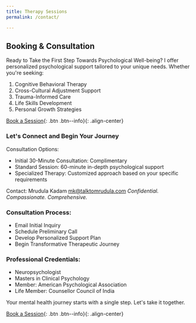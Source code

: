 ```yaml
---
title: Therapy Sessions
permalink: /contact/

---
```


## Booking & Consultation
Ready to Take the First Step Towards Psychological Well-being?
I offer personalized psychological support tailored to your unique needs. Whether you're seeking:

1. Cognitive Behavioral Therapy
2. Cross-Cultural Adjustment Support
3. Trauma-Informed Care
4. Life Skills Development
5. Personal Growth Strategies

[Book a Session](mailto:mk@talktomrudula.com){: .btn .btn--info}{: .align-center}

### Let's Connect and Begin Your Journey
Consultation Options:

* Initial 30-Minute Consultation: Complimentary
* Standard Session: 60-minute in-depth psychological support
* Specialized Therapy: Customized approach based on your specific requirements


Contact: Mrudula Kadam
[mk@talktomrudula.com](mailto:mailmk@talktomrudula.com)
*Confidential. Compassionate. Comprehensive.*

### Consultation Process:

* Email Initial Inquiry
* Schedule Preliminary Call
* Develop Personalized Support Plan
* Begin Transformative Therapeutic Journey

### Professional Credentials:

* Neuropsychologist
* Masters in Clinical Psychology
* Member: American Psychological Association
* Life Member: Counsellor Council of India

Your mental health journey starts with a single step. Let's take it together.

[Book a Session](mailto:mk@talktomrudula.com){: .btn .btn--info}{: .align-center}
